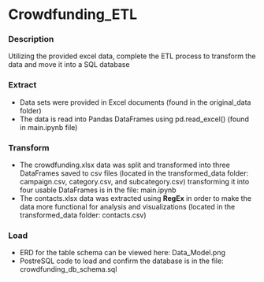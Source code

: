 # Crowdfunding_ETL

### Description
Utilizing the provided excel data, complete the ETL process to transform the data and move it into a SQL database

### Extract
- Data sets were provided in Excel documents (found in the original_data folder)
- The data is read into Pandas DataFrames using pd.read_excel() (found in main.ipynb file)

### Transform
- The crowdfunding.xlsx data was split and transformed into three DataFrames saved to csv files (located in the transformed_data folder: campaign.csv, category.csv, and subcategory.csv)
transforming it into four usable DataFrames is in the file: main.ipynb
- The contacts.xlsx data was extracted using **RegEx** in order to make the data more functional for analysis and visualizations (located in the transformed_data folder: contacts.csv)

### Load
- ERD for the table schema can be viewed here: Data_Model.png
- PostreSQL code to load and confirm the database is in the file: crowdfunding_db_schema.sql
